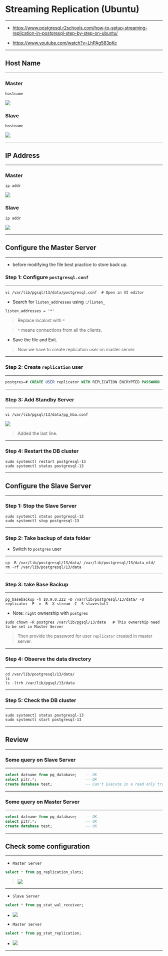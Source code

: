 # **Streaming Replication (Ubuntu)**

---

- https://www.postgresql.r2schools.com/how-to-setup-streaming-replication-in-postgresql-step-by-step-on-ubuntu/

- https://www.youtube.com/watch?v=LhPAg583pKc

---

## Host Name

---

### Master

```shell
hostname   
```

![](i/9.png)


### Slave

```shell
hostname   
```

![](i/10.png)

---


## IP Address


---


### Master

```shell
ip addr
```

![](i/12.png)


### Slave

```shell
ip addr
```

![](i/11.png)


---

## Configure the Master Server

---

- before modifying the file best practice to store back up.

### Step 1: Configure `postgresql.conf`

---

```shell
vi /var/lib/pgsql/13/data/postgresql.conf  # Open in VI editor
```

- Search for `listen_addresses` using `:/listen_`


```shell
listen_addresses = '*'
```

> Replace localost with `*`

> `*` means connections from all the clients.

- Save the file and Exit.

> Now we have to create replication user on master server.

---

### Step 2: Create `replication` user

---


```sql
postgres=# CREATE USER replicator WITH REPLICATION ENCRYPTED PASSWORD 'replicator' ;
```

---

### Step 3: Add Standby Server

---

```shell
vi /var/lib/pgsql/13/data/pg_hba.conf
```

![](i/13.png)

> Added the last line.

---

### Step 4: Restart the DB cluster

```shell
sudo systemctl restart postgresql-13
sudo systemctl status postgresql-13
```

---

## Configure the Slave Server

---

### Step 1: Stop the Slave Server

```shell
sudo systemctl status postgresql-13
sudo systemctl stop postgresql-13
```

---

### Step 2: Take backup of data folder

- Switch to `postgres` user

---

```shell
cp -R /var/lib/postgresql/13/data/ /var/lib/postgresql/13/data_old/
rm -rf /var/lib/postgresql/13/data
```

---

### Step 3: take Base Backup

---

```shell
pg_basebackup -h 10.9.0.222 -D /var/lib/postgresql/13/data/ -U replicator -P -v -R -X stream -C -S slaveslot1
```
- Note: `right` ownership with `postgres`

```shell
sudo chown -R postgres /var/lib/pgsql/13/data   # This ownership need to be set in Master Server
```

> Then provide the password for user `replicator` created in master server.

---

### Step 4: Observe the data directory

---

```shell
cd /var/lib/postgresql/13/data/
ls
ls -ltrh /var/lib/pgsql/13/data
```

---

### Step 5: Check the DB cluster

---

```shell
sudo systemctl status postgresql-13
sudo systemctl start postgresql-13
```

---

## Review

---

### Some query on Slave Server

---

```sql
select datname from pg_database;    -- OK
select pitr.*;                      -- OK
create database test;               -- Can't Execute in a read only transaction (Standby Server)
```

---

### Some query on Master Server

---

```sql
select datname from pg_database;    -- OK
select pitr.*;                      -- OK
create database test;               -- OK
```

---

## Check some configuration

---

- `Master Server`

```sql
select * from pg_replication_slots;
```

> ![](i/14.png)

---

- `Slave Server`

```sql
select * from pg_stat_wal_receiver;
```

- ![](i/15.png)

- `Master Server`

```sql
select * from pg_stat_replication;
```

- ![](i/16.png)

---











